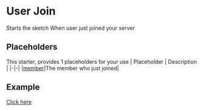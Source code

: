 # User Join
Starts the sketch When user just joined your server

## Placeholders
This starter, provides 1 placeholders for your use
| Placeholder      | Description |
|-|-|
|[member](../placeholders/user.md)|The member who just joined|

## Example
[Click here](../examples/memberJoin.md)